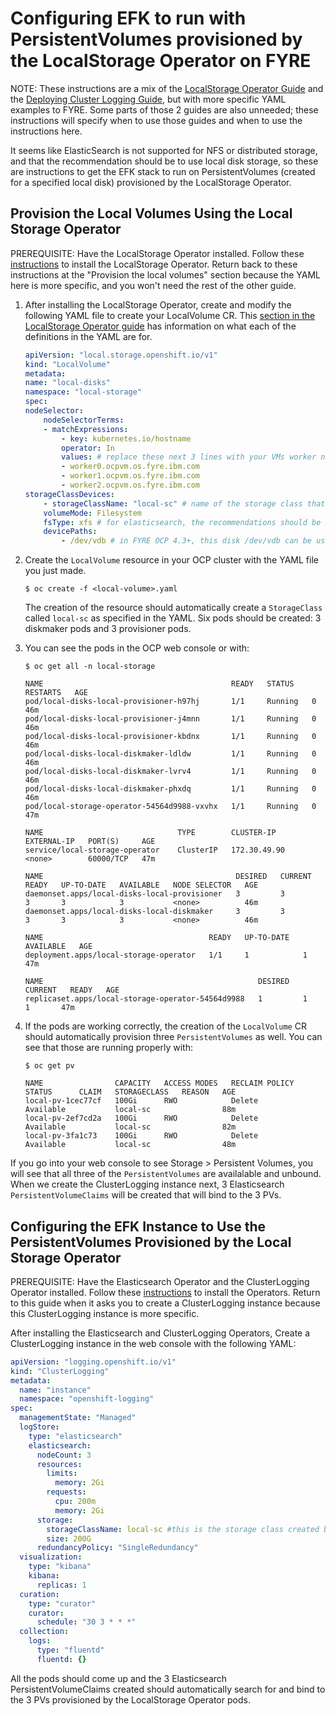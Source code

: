 # Configuring EFK to run with PersistentVolumes provisioned by the LocalStorage Operator on FYRE

NOTE: These instructions are a mix of the [LocalStorage Operator Guide](https://docs.openshift.com/container-platform/4.2/storage/persistent_storage/persistent-storage-local.html) and the [Deploying Cluster Logging Guide](https://docs.openshift.com/container-platform/4.3/logging/cluster-logging-deploying.html), but with more specific YAML examples to FYRE. Some parts of those 2 guides are also unneeded; these instructions will specify when to use those guides and when to use the instructions here.

It seems like ElasticSearch is not supported for NFS or distributed storage, and that the recommendation should be to use local disk storage, so these are instructions to get the EFK stack to run on PersistentVolumes (created for a specified local disk) provisioned by the LocalStorage Operator.

## Provision the Local Volumes Using the Local Storage Operator

PREREQUISITE: Have the LocalStorage Operator installed. Follow these [instructions](https://docs.openshift.com/container-platform/4.2/storage/persistent_storage/persistent-storage-local.html#local-storage-install_persistent-storage-local) to install the LocalStorage Operator. Return back to these instructions at the "Provision the local volumes" section because the YAML here is more specific, and you won't need the rest of the other guide.

1. After installing the LocalStorage Operator, create and modify the following YAML file to create your LocalVolume CR. This [section in the LocalStorage Operator guide](https://docs.openshift.com/container-platform/4.2/storage/persistent_storage/persistent-storage-local.html#local-volume-cr_persistent-storage-local) has information on what each of the definitions in the YAML are for.

    ```YAML
    apiVersion: "local.storage.openshift.io/v1"
    kind: "LocalVolume"
    metadata:
    name: "local-disks"
    namespace: "local-storage" 
    spec:
    nodeSelector: 
        nodeSelectorTerms:
        - matchExpressions:
            - key: kubernetes.io/hostname
            operator: In
            values: # replace these next 3 lines with your VMs worker nodes
            - worker0.ocpvm.os.fyre.ibm.com
            - worker1.ocpvm.os.fyre.ibm.com
            - worker2.ocpvm.os.fyre.ibm.com
    storageClassDevices:
        - storageClassName: "local-sc" # name of the storage class that will be created
        volumeMode: Filesystem 
        fsType: xfs # for elasticsearch, the recommendations should be xfs or ext4, this has only been tested with xfs   
        devicePaths: 
            - /dev/vdb # in FYRE OCP 4.3+, this disk /dev/vdb can be used, should have 500Gi of storage 

    ```

2. Create the `LocalVolume` resource in your OCP cluster with the YAML file you just made. 

    ```$ oc create -f <local-volume>.yaml ```

    The creation of the resource should automatically create a `StorageClass` called `local-sc` as specified in the YAML. Six pods should be created: 3 diskmaker pods and 3 provisioner pods.
    
3.  You can see the pods in the OCP web console or with:

    ```$ oc get all -n local-storage```

    ```
    NAME                                          READY   STATUS  RESTARTS   AGE
    pod/local-disks-local-provisioner-h97hj       1/1     Running   0          46m
    pod/local-disks-local-provisioner-j4mnn       1/1     Running   0          46m
    pod/local-disks-local-provisioner-kbdnx       1/1     Running   0          46m
    pod/local-disks-local-diskmaker-ldldw         1/1     Running   0          46m
    pod/local-disks-local-diskmaker-lvrv4         1/1     Running   0          46m
    pod/local-disks-local-diskmaker-phxdq         1/1     Running   0          46m
    pod/local-storage-operator-54564d9988-vxvhx   1/1     Running   0          47m

    NAME                              TYPE        CLUSTER-IP       EXTERNAL-IP   PORT(S)     AGE
    service/local-storage-operator    ClusterIP   172.30.49.90     <none>        60000/TCP   47m

    NAME                                           DESIRED   CURRENT   READY   UP-TO-DATE   AVAILABLE   NODE SELECTOR   AGE
    daemonset.apps/local-disks-local-provisioner   3         3         3       3            3           <none>          46m
    daemonset.apps/local-disks-local-diskmaker     3         3         3       3            3           <none>          46m

    NAME                                     READY   UP-TO-DATE   AVAILABLE   AGE
    deployment.apps/local-storage-operator   1/1     1            1           47m

    NAME                                                DESIRED   CURRENT   READY   AGE
    replicaset.apps/local-storage-operator-54564d9988   1         1         1       47m
    ```

4. If the pods are working correctly, the creation of the `LocalVolume` CR should automatically provision three `PersistentVolumes` as well. You can see that those are running properly with:
         
    ```$ oc get pv```

    ```    
    NAME                CAPACITY   ACCESS MODES   RECLAIM POLICY   STATUS      CLAIM   STORAGECLASS   REASON   AGE
    local-pv-1cec77cf   100Gi      RWO            Delete           Available           local-sc                88m
    local-pv-2ef7cd2a   100Gi      RWO            Delete           Available           local-sc                82m
    local-pv-3fa1c73    100Gi      RWO            Delete           Available           local-sc                48m
    ```

If you go into your web console to see Storage > Persistent Volumes, you will see that all three of the `PersistentVolumes` are availalable and unbound. When we create the ClusterLogging instance next, 3 Elasticsearch `PersistentVolumeClaims` will be created that will bind to the 3 PVs.

## Configuring the EFK Instance to Use the PersistentVolumes Provisioned by the Local Storage Operator

PREREQUISITE: Have the Elasticsearch Operator and the ClusterLogging Operator installed. Follow these [instructions](https://docs.openshift.com/container-platform/4.3/logging/cluster-logging-deploying.html) to install the Operators. Return to this guide when it asks you to create a ClusterLogging instance because this ClusterLogging instance is more specific.

After installing the Elasticsearch and ClusterLogging Operators, Create a ClusterLogging instance in the web console with the following YAML:

```YAML
apiVersion: "logging.openshift.io/v1"
kind: "ClusterLogging"
metadata:
  name: "instance" 
  namespace: "openshift-logging"
spec:
  managementState: "Managed"  
  logStore:
    type: "elasticsearch"  
    elasticsearch:
      nodeCount: 3 
      resources:
        limits:
          memory: 2Gi
        requests:
          cpu: 200m
          memory: 2Gi
      storage:
        storageClassName: local-sc #this is the storage class created by our LocalVolume resource
        size: 200G
      redundancyPolicy: "SingleRedundancy"
  visualization:
    type: "kibana"  
    kibana:
      replicas: 1
  curation:
    type: "curator"  
    curator:
      schedule: "30 3 * * *"
  collection:
    logs:
      type: "fluentd"  
      fluentd: {}
```
All the pods should come up and the 3 Elasticsearch PersistentVolumeClaims created should automatically search for and bind to the 3 PVs provisioned by the LocalStorage Operator pods.



